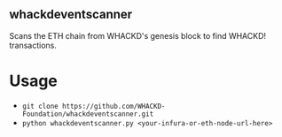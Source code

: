 ## whackdeventscanner
Scans the ETH chain from WHACKD's genesis block to find WHACKD! transactions.
# Usage
- `git clone https://github.com/WHACKD-Foundation/whackdeventscanner.git`
- `python whackdeventscanner.py <your-infura-or-eth-node-url-here>`
